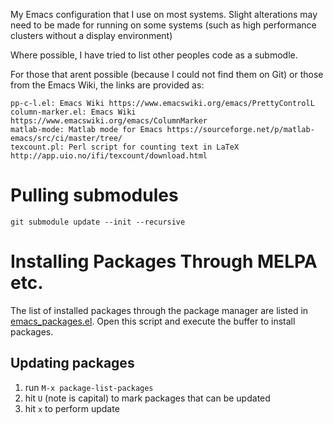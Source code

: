 My Emacs configuration that I use on most systems.
Slight alterations may need to be made for running on some systems (such as high performance clusters without a display environment)

Where possible, I have tried to list other peoples code as a submodle.

For those that arent possible (because I could not find them on Git)
or those from the Emacs Wiki, the links are provided as:

    pp-c-l.el: Emacs Wiki https://www.emacswiki.org/emacs/PrettyControlL
    column-marker.el: Emacs Wiki https://www.emacswiki.org/emacs/ColumnMarker
    matlab-mode: Matlab mode for Emacs https://sourceforge.net/p/matlab-emacs/src/ci/master/tree/
    texcount.pl: Perl script for counting text in LaTeX http://app.uio.no/ifi/texcount/download.html

# Pulling submodules
`git submodule update --init --recursive`

# Installing Packages Through MELPA etc.
The list of installed packages through the package manager are listed in [emacs_packages.el](./emacs_packages.el). Open this script and execute the buffer to install packages.

## Updating packages
1. run `M-x package-list-packages`
2. hit `U` (note is capital) to mark packages that can be updated
3. hit `x` to perform update


